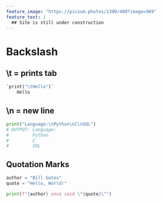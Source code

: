 ```yaml
---
feature_image: "https://picsum.photos/1300/400?image=989"
feature_text: |
  ## Site is still under construction 
---
```


# Backslash

## \t = prints tab   
```python
`print("\tHello")`
	Hello
```

## \n = new line    
```python
print("Language:\nPython\nC\nSQL")
# OUTPUT: Language:
#         Python
#         C
#         SQL
```

## Quotation Marks   
```python
author = "Bill Gates"
quote = "Hello, World!"

print(f"{author} once said \"{quote}\"")
```






